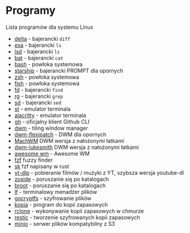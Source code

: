 # Programy

Lista programów dla systemu Linux

- [delta](https://github.com/dandavison/delta) - bajerancki `diff`
- [exa](https://the.exa.website) - bajerancki `ls`
- [lsd](https://github.com/Peltoche/lsd) - bajerancki `ls`
- [bat](https://github.com/sharkdp/bat) - bajerancki `cat`
- [bash](https://www.gnu.org/software/bash) - powłoka systemowa
- [starship](https://starship.rs) - bajerancki PROMPT dla opornych
- [zsh](https://www.zsh.org) - powłoka systemowa
- [fish](https://fishshell.com) - powłoka systemowa
- [fd](https://github.com/sharkdp/fd) - bajerancki `find`
- [rg](https://github.com/BurntSushi/ripgrep) - bajerancki `grep`
- [sd](https://github.com/chmln/sd) - bajerancki `sed`
- [st](https://st.suckless.org/) - emulator terminala
- [alacritty](https://github.com/alacritty/alacritty) - emulator terminala
- [gh](https://cli.github.com/) - oficjalny klient Github CLI
- [dwm](https://dwm.suckless.org) - tiling window manager
- [dwm-flexipatch](https://github.com/bakkeby/dwm-flexipatch) - DWM dla opornych
- [MachWM](https://github.com/Mach-OS/MachWM) DWM wersja z nałożonymi łatkami
- [dwm-lukesmith](https://github.com/LukeSmithxyz/dwm) DWM wersja z nałożonymi łatkami
- [awesome wm](https://awesomewm.org/) - Awesome WM
- [fzf](https://github.com/junegunn/fzf) fuzzy finder
- [sk](https://github.com/lotabout/skim) fzf napisany w rust
- [yt-dlp](https://github.com/yt-dlp/yt-dlp) - pobieranie filmów / muzyki z YT, szybsza wersja youtube-dl
- [zoxide](https://github.com/ajeetdsouza/zoxide) - poruszanie się po katalogach
- [broot](https://github.com/Canop/broot) - poruszanie się po katalogach
- [lf](https://github.com/gokcehan/lf) - terminalowy menadżer plików
- [gocryptfs](https://github.com/rfjakob/gocryptfs) - szyfrowanie plików
- [kopia](https://github.com/kopia/kopia) - program do kopii zapasowych
- [rclone](https://github.com/rclone/rclone) - wykonywanie kopii zapasowych w chmurze
- [restic](https://github.com/restic/restic) - tworzenie szyfrowanych kopii zapasowych
- [minio](https://min.io/) - serwer plików kompatybilny z S3
